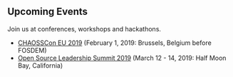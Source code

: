 ## Upcoming Events

Join us at conferences, workshops and hackathons.

* [CHAOSSCon EU 2019](https://chaoss.community/chaosscon-2019-eu/) (February 1, 2019: Brussels, Belgium before FOSDEM)
* [Open Source Leadership Summit 2019](https://events.linuxfoundation.org/events/open-source-leadership-summit-2019/) (March 12 - 14, 2019: Half Moon Bay, California)

